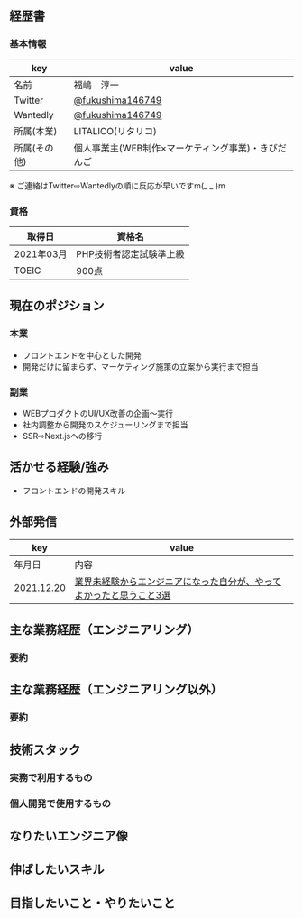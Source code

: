 ## 経歴書
### 基本情報
| key | value |
| ------------- | ------------- |
| 名前  | 福嶋　淳一 |
| Twitter |[@fukushima146749](https://twitter.com/fukushima146749)|
| Wantedly |[@fukushima146749](https://www.wantedly.com/id/fukushima146749)|
| 所属(本業) |LITALICO(リタリコ)|
| 所属(その他)|個人事業主(WEB制作×マーケティング事業)・きびだんご|

※ ご連絡はTwitter⇨Wantedlyの順に反応が早いですm(_ _ )m

### 資格
| 取得日 | 資格名 |
| ------------- | ------------- |
| 2021年03月  | PHP技術者認定試験準上級 |
| TOEIC  | 900点 |

## 現在のポジション
### 本業
* フロントエンドを中心とした開発
* 開発だけに留まらず、マーケティング施策の立案から実行まで担当

### 副業
* WEBプロダクトのUI/UX改善の企画〜実行
* 社内調整から開発のスケジューリングまで担当
* SSR⇨Next.jsへの移行

## 活かせる経験/強み
* フロントエンドの開発スキル




## 外部発信
| key | value |
| ------------- | ------------- |
| 年月日  | 内容 |
| 2021.12.20 |[業界未経験からエンジニアになった自分が、やってよかったと思うこと3選](https://qiita.com/Junichi_fukushima/items/b625322ea96b5a921f7e)|

## 主な業務経歴（エンジニアリング）
### 要約



## 主な業務経歴（エンジニアリング以外）
### 要約



## 技術スタック


### 実務で利用するもの
### 個人開発で使用するもの


## なりたいエンジニア像
## 伸ばしたいスキル
## 目指したいこと・やりたいこと
